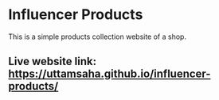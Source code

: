 # Influencer Products
This is a simple products collection website of a shop.

## Live website link: https://uttamsaha.github.io/influencer-products/
